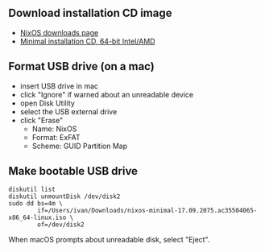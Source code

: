 ## Download installation CD image

- [NixOS downloads page](https://nixos.org/nixos/download.html)
 - [Minimal installation CD, 64-bit Intel/AMD](https://d3g5gsiof5omrk.cloudfront.net/nixos/17.09/nixos-17.09.2075.ac35504065/nixos-minimal-17.09.2075.ac35504065-x86_64-linux.iso)

## Format USB drive (on a mac)

- insert USB drive in mac
 - click "Ignore" if warned about an unreadable device
- open Disk Utility
 - select the USB external drive
 - click "Erase"
     - Name: NixOS
     - Format: ExFAT
     - Scheme: GUID Partition Map

## Make bootable USB drive

```
diskutil list
diskutil unmountDisk /dev/disk2
sudo dd bs=4m \
        if=/Users/ivan/Downloads/nixos-minimal-17.09.2075.ac35504065-x86_64-linux.iso \
        of=/dev/disk2
```
When macOS prompts about unreadable disk, select "Eject".
